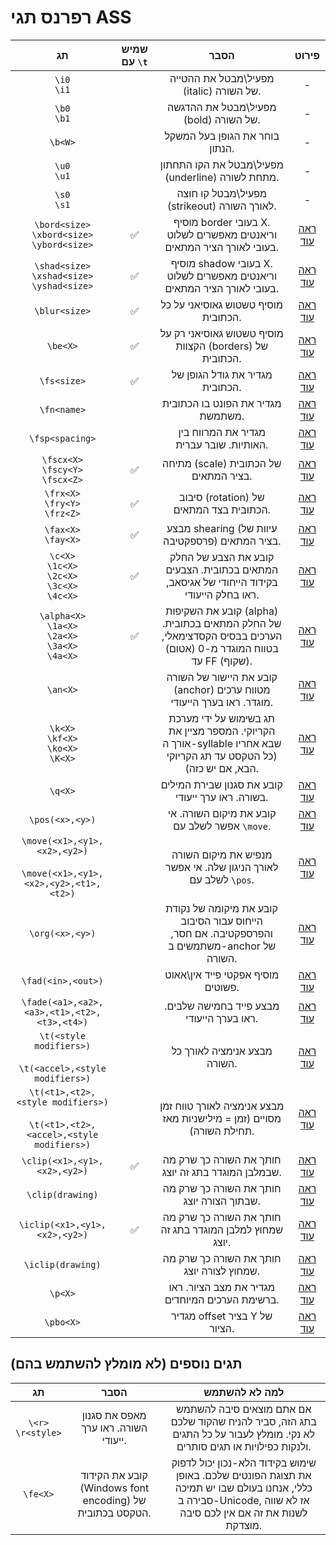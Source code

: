 <style>
code {direction: ltr; display: inline-block !important; }
td {text-align: center;}
</style>

# רפרנס תגי ASS
| תג                                                                                 | שמיש עם `\t` | הסבר                                                                                                              | פירוט            |
| ---------------------------------------------------------------------------------- | ------------ | ----------------------------------------------------------------------------------------------------------------- | ---------------- |
| `\i0`<br>`\i1`                                                                     |              | מפעיל\\מבטל את ההטייה (italic) של השורה.                                                                          | -                |
| `\b0`<br>`\b1`                                                                     |              | מפעיל\\מבטל את ההדגשה (bold) של השורה.                                                                            | -                |
| `\b<W>`                                                                            |              | בוחר את הגופן בעל המשקל הנתון.                                                                                    | -                |
| `\u0`<br>`\u1`                                                                     |              | מפעיל\\מבטל את הקו התחתון (underline) מתחת לשורה.                                                                 | -                |
| `\s0`<br>`\s1`                                                                     |              | מפעיל\\מבטל קו חוצה (strikeout) לאורך השורה.                                                                      | -                |
| `\bord<size>`<br>`\xbord<size>`<br>`\ybord<size>`                                  | ✅            | מוסיף border בעובי X. וריאנטים מאפשרים לשלוט בעובי לאורך הציר המתאים.                                             | [ראה עוד](#todo) |
| `\shad<size>`<br>`\xshad<size>`<br>`\yshad<size>`                                  | ✅            | מוסיף shadow בעובי X. וריאנטים מאפשרים לשלוט בעובי לאורך הציר המתאים.                                             | [ראה עוד](#todo) |
| `\blur<size>`                                                                      | ✅            | מוסיף טשטוש גאוסיאני על כל הכתובית.                                                                               | [ראה עוד](#todo) |
| `\be<X>`                                                                           | ✅            | מוסיף טשטוש גאוסיאני רק על הקצוות (borders) של הכתובית.                                                           | [ראה עוד](#todo) |
| `\fs<size>`                                                                        | ✅            | מגדיר את גודל הגופן של הכתובית.                                                                                   | [ראה עוד](#todo) |
| `\fn<name>`                                                                        |              | מגדיר את הפונט בו הכתובית משתמשת.                                                                                 | [ראה עוד](#todo) |
| `\fsp<spacing>`                                                                    |              | מגדיר את המרווח בין האותיות. שובר עברית.                                                                          | [ראה עוד](#todo) |
| `\fscx<X>`<br>`\fscy<Y>`<br>`\fscx<Z>`                                             | ✅            | מתיחה (scale) של הכתובית בציר המתאים.                                                                             | [ראה עוד](#todo) |
| `\frx<X>`<br>`\fry<Y>`<br>`\frz<Z>`                                                | ✅            | סיבוב (rotation) של הכתובית בצד המתאים.                                                                           | [ראה עוד](#todo) |
| `\fax<X>`<br>`\fay<X>`                                                             | ✅            | מבצע shearing (עיוות של פרספקטיבה) בציר המתאים.                                                                   | [ראה עוד](#todo) |
| `\c<X>`<br>`\1c<X>`<br>`\2c<X>`<br>`\3c<X>`<br>`\4c<X>`                            | ✅            | קובע את הצבע של החלק המתאים בכתובית. הצבעים בקידוד הייחודי של אגיסאב, ראו בחלק הייעודי.                           | [ראה עוד](#todo) |
| `\alpha<X>`<br>`\1a<X>`<br>`\2a<X>`<br>`\3a<X>`<br>`\4a<X>`                        | ✅            | קובע את השקיפות (alpha) של החלק המתאים בכתובית. הערכים בבסיס הקסדצימאלי, בטווח המוגדר מ-0 (אטום) עד FF (שקוף).    | [ראה עוד](#todo) |
| `\an<X>`                                                                           |              | קובע את היישור של השורה (anchor) מטווח ערכים מוגדר. ראו בערך הייעודי.                                             | [ראה עוד](#todo) |
| `\k<X>`<br>`\kf<X>`<br>`\ko<X>`<br>`\K<X>`                                         |              | תג בשימוש על ידי מערכת הקריוקי. המספר מציין את אורך ה-syllable שבא אחריו (כל הטקסט עד תג הקריוקי הבא, אם יש כזה). | [ראה עוד](#todo) |
| `\q<X>`                                                                            |              | קובע את סגנון שבירת המילים בשורה. ראו ערך ייעודי.                                                                 | [ראה עוד](#todo) |
| `\pos(<x>,<y>)`                                                                    |              | קובע את מיקום השורה. אי אפשר לשלב עם `\move`.                                                                     | [ראה עוד](#todo) |
| `\move(<x1>,<y1>,<x2>,<y2>)`<br><br>`\move(<x1>,<y1>,<x2>,<y2>,<t1>,<t2>)`         |              | מנפיש את מיקום השורה לאורך הניגון שלה. אי אפשר לשלב עם `\pos`.                                                    | [ראה עוד](#todo) |
| `\org(<x>,<y>)`                                                                    |              | קובע את מיקומה של נקודת הייחוס עבור הסיבוב והפרספקטיבה. אם חסר, משתמשים ב-anchor של השורה.                        | [ראה עוד](#todo) |
| `\fad(<in>,<out>)`                                                                 |              | מוסיף אפקטי פייד אין\\אאוט פשוטים.                                                                                | [ראה עוד](#todo) |
| `\fade(<a1>,<a2>,<a3>,<t1>,<t2>,<t3>,<t4>)`                                        |              | מבצע פייד בחמישה שלבים. ראו בערך הייעודי.                                                                         | [ראה עוד](#todo) |
| `\t(<style modifiers>)`<br><br>`\t(<accel>,<style modifiers>)`                     |              | מבצע אנימציה לאורך כל השורה.                                                                                      | [ראה עוד](#todo) |
| `\t(<t1>,<t2>,<style modifiers>)`<br><br>`\t(<t1>,<t2>,<accel>,<style modifiers>)` |              | מבצע אנימציה לאורך טווח זמן מסויים (זמן = מילישניות מאז תחילת השורה).                                             | [ראה עוד](#todo) |
| `\clip(<x1>,<y1>,<x2>,<y2>)`                                                       | ✅            | חותך את השורה כך שרק מה שבמלבן המוגדר בתג זה יוצג.                                                                | [ראה עוד](#todo) |
| `\clip(drawing)`                                                                   |              | חותך את השורה כך שרק מה שבתוך הצורה יוצג.                                                                         | [ראה עוד](#todo) |
| `\iclip(<x1>,<y1>,<x2>,<y2>)`                                                      | ✅            | חותך את השורה כך שרק מה שמחוץ למלבן המוגדר בתג זה יוצג.                                                           | [ראה עוד](#todo) |
| `\iclip(drawing)`                                                                  |              | חותך את השורה כך שרק מה שמחוץ לצורה יוצג.                                                                         | [ראה עוד](#todo) |
| `\p<X>`                                                                            |              | מגדיר את מצב הציור. ראו ברשימת הערכים המיוחדים.                                                                   | [ראה עוד](#todo) |
| `\pbo<X>`                                                                          |              | מגדיר offset בציר Y של הציור.                                                                                     | [ראה עוד](#todo) |

## תגים נוספים (לא מומלץ להשתמש בהם)
| תג                    | הסבר                                                     | למה לא להשתמש                                                                                                                                                |
| --------------------- | -------------------------------------------------------- | ------------------------------------------------------------------------------------------------------------------------------------------------------------ |
| `\<r>`<br>`\r<style>` | מאפס את סגנון השורה. ראו ערך ייעודי.                     | אם אתם מוצאים סיבה להשתמש בתג הזה, סביר להניח שהקוד שלכם לא נקי. מומלץ לעבור על כל התגים ולנקות כפילויות או תגים סותרים.                                     |
| `\fe<X>`              | קובע את הקידוד (Windows font encoding) של הטקסט בכתובית. | שימוש בקידוד הלא-נכון יכול לדפוק את תצוגת הפונטים שלכם. באופן כללי, אנחנו בעולם שבו יש תמיכה סבירה ב-Unicode, אז לא שווה לשנות את זה אם אין לכם סיבה מוצדקת. |
